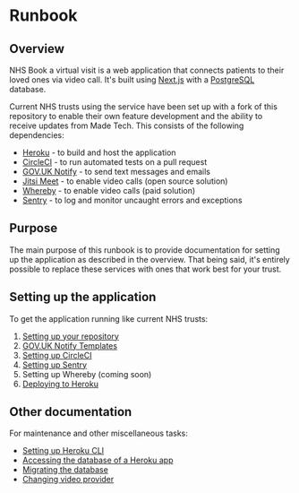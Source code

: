 # Runbook

## Overview

NHS Book a virtual visit is a web application that connects patients to their
loved ones via video call. It's built using [Next.js](https://nextjs.org/) with
a [PostgreSQL](https://www.postgresql.org) database.

Current NHS trusts using the service have been set up with a fork of this
repository to enable their own feature development and the ability to receive
updates from Made Tech. This consists of the following dependencies:

- [Heroku](https://www.heroku.com) - to build and host the application
- [CircleCI](https://circleci.com/) - to run automated tests on a pull request
- [GOV.UK Notify](https://www.notifications.service.gov.uk) - to send text
  messages and emails
- [Jitsi Meet](https://github.com/jitsi/jitsi-meet/blob/master/doc/README.md) - to enable video calls (open source solution)
- [Whereby](https://whereby.com/information/product-api/) - to enable video
  calls (paid solution)
- [Sentry](https://sentry.io) - to log and monitor uncaught errors and
  exceptions

## Purpose

The main purpose of this runbook is to provide documentation for setting up the
application as described in the overview. That being said, it's entirely
possible to replace these services with ones that work best for your trust.

## Setting up the application

To get the application running like current NHS trusts:

1. [Setting up your repository](./setting-up-your-repo.md)
1. [GOV.UK Notify Templates](./govuk-notify-templates.md)
1. [Setting up CircleCI](./setting-up-circle-ci.md)
1. [Setting up Sentry](./setting-up-sentry.md)
1. Setting up Whereby (coming soon)
1. [Deploying to Heroku](./deploying-to-heroku.md)

## Other documentation

For maintenance and other miscellaneous tasks:

- [Setting up Heroku CLI](./setting-up-heroku-cli.md)
- [Accessing the database of a Heroku app](./accessing-heroku-app-database.md)
- [Migrating the database](./migrating-the-database.md)
- [Changing video provider](./changing-video-provider.md)
